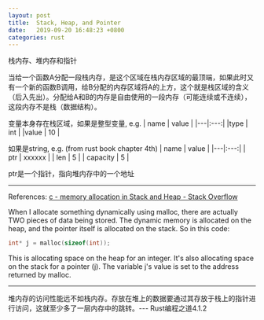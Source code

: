 ```yaml
---
layout: post
title:  Stack, Heap, and Pointer
date:   2019-09-20 16:48:23 +0800
categories: rust
---
```

栈内存、堆内存和指针

当给一个函数A分配一段栈内存，是这个区域在栈内存区域的最顶端，如果此时又有一个新的函数B调用，给B分配的内存区域将A的上方，这个就是栈区域的含义（后入先出）。分配给A和B的内存是自由使用的一段内存（可能连续或不连续），这段内存不是栈（数据结构）。

变量本身存在栈区域，如果是整型变量, e.g.
| name | value |
|---|:---:|
|type  | int |
|value | 10  |

如果是string, e.g. (from rust book chapter 4th)
| name | value |
|---|:---:|
| ptr | xxxxxx |
| len | 5 |
| capacity | 5  |

ptr是一个指针，指向堆内存中的一个地址

---
References:
[c - memory allocation in Stack and Heap - Stack Overflow](https://stackoverflow.com/a/6770626/163977)

When I allocate something dynamically using malloc, there are actually TWO pieces of data being stored. The dynamic memory is allocated on the heap, and the pointer itself is allocated on the stack. So in this code:
```c
int* j = malloc(sizeof(int));
```
This is allocating space on the heap for an integer. It's also allocating space on the stack for a pointer (j). The variable j's value is set to the address returned by malloc.

---
堆内存的访问性能远不如栈内存。存放在堆上的数据要通过其存放于栈上的指针进行访问，这就至少多了一层内存中的跳转。--- Rust编程之道4.1.2